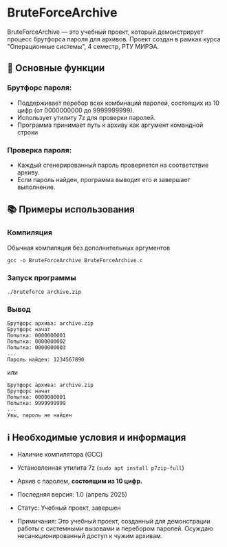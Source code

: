 # BruteForceArchive
BruteForceArchive — это учебный проект, который демонстрирует процесс брутфорса пароля для архивов. Проект создан в рамках курса "Операционные системы", 4 семестр, РТУ МИРЭА.

## 🚀 Основные функции
### Брутфорс пароля:
* Поддерживает перебор всех комбинаций паролей, состоящих из 10 цифр  (от 0000000000 до 9999999999).
* Использует утилиту 7z для проверки паролей.
* Программа принимает путь к архиву как аргумент командной строки
         
### Проверка пароля:
* Каждый сгенерированный пароль проверяется на соответствие архиву.
* Если пароль найден, программа выводит его и завершает выполнение.

## 📚 Примеры использования
### Компиляция
Обычная компиляция без дополнительных аргументов
```
gcc -o BruteForceArchive BruteForceArchive.c
```

### Запуск программы
```
./bruteforce archive.zip
```
### Вывод
```
Брутфорс архива: archive.zip
Брутфорс начат
Попытка: 0000000001
Попытка: 0000000002
Попытка: 0000000003
...
Пароль найден: 1234567890
```
или
```
Брутфорс архива: archive.zip
Брутфорс начат
Попытка: 0000000001
Попытка: 9999999999
...
Увы, пароль не найден
```

## ℹ️ Необходимые условия и информация
* Наличие компилятора (GCC)
* Установленная утилита 7z (`sudo apt install p7zip-full`)
* Архив с паролем, **состоящим из 10 цифр.**
  
* Последняя версия: 1.0 (апрель 2025)
* Статус: Учебный проект, завершен
* Примичания: Это учебный проект, созданный для демонстрации работы с системными вызовами и перебором паролей. Осуждаю несанкционированный доступ к чужим архивам.

